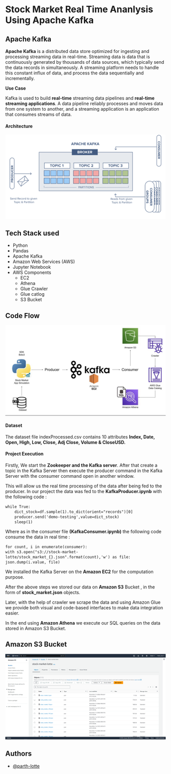 
# Stock Market Real Time Ananlysis Using Apache Kafka

## Apache Kafka

**Apache Kafka** is a distributed data store optimized for ingesting and processing streaming data in real-time. Streaming data is data that is continuously generated by thousands of data sources, which typically send the data records in simultaneously. A streaming platform needs to handle this constant influx of data, and process the data sequentially and incrementally. 

**Use Case**

Kafka is used to build **real-time** streaming data pipelines and **real-time streaming applications**. A  data pipeline reliably processes and moves data from one system to another, and a streaming application is an application that consumes streams of data.

#### Architecture

![alt text](https://github.com/parth-lotte/Stock-Market--Analysis--Using-Kafka/blob/main/architecture_kafka.png)


## Tech Stack used

* Python
* Pandas
* Apache Kafka 
* Amazon Web Services (AWS) 
* Jupyter Notebook
* AWS Components
  - EC2
  - Athena
  - Glue Crawler
  - Glue catlog
  - S3 Bucket

## Code Flow 

![alt text](https://github.com/parth-lotte/Stock-Market--Analysis--Using-Kafka/blob/main/Flowchart.png)


#### Dataset

The dataset file indexProcessed.csv contains 10 attributes **Index, Date, Open, High, Low, Close, Adj Close, Volume & CloseUSD.**

#### Project Execution

Firstly, We start the **Zookeeper and the Kafka server**. After that create a topic in the Kafka Server then execute the producer command in the Kafka Server with the consumer command open in another window.

This will allow us the real time processing of the data after being fed to the producer. In our project the data was fed to the **KafkaProducer.ipynb** with the following code :

    while True:
        dict_stock=df.sample(1).to_dict(orient="records")[0]
        producer.send('demo-testing',value=dict_stock)
        sleep(1)

Where as in the consumer file **(KafkaConsumer.ipynb)** the following code consume the data in real time :

    for count, i in enumerate(consumer):
    with s3.open("s3://stock-market-lotte/stock_market_{}.json".format(count),'w') as file: json.dump(i.value, file)    


We installed the Kafka Server on the  **Amazon EC2** for the computation purpose.

After the above steps we stored our data on **Amazon S3** Bucket , in the form of **stock_market.json** objects.

Later, with the help of crawler we scrape the data and using Amazon Glue we provide both visual and code-based interfaces to make data integration easier. 

In the end using **Amazon Athena** we execute our SQL queries on the data stored in Amazon S3 Bucket. 


## Amazon S3 Bucket

![alt text](https://github.com/parth-lotte/Stock-Market--Analysis--Using-Kafka/blob/main/S3Bucket.png)








## Authors

- [@parth-lotte](https://github.com/parth-lotte)

